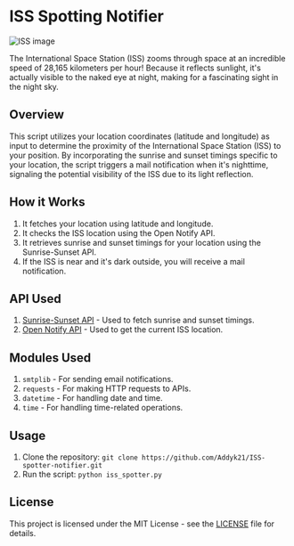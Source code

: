 # ISS Spotting Notifier

![ISS image](https://github.com/Addyk21/ISS-spotter-notifier/assets/121149505/097f8efb-0d5d-42ca-9916-ef9ff754bd30)

The International Space Station (ISS) zooms through space at an incredible speed of 28,165 kilometers per hour! Because it reflects sunlight, it's actually visible to the naked eye at night, making for a fascinating sight in the night sky.

## Overview

This script utilizes your location coordinates (latitude and longitude) as input to determine the proximity of the International Space Station (ISS) to your position. By incorporating the sunrise and sunset timings specific to your location, the script triggers a mail notification when it's nighttime, signaling the potential visibility of the ISS due to its light reflection.

## How it Works

1. It fetches your location using latitude and longitude.
2. It checks the ISS location using the Open Notify API.
3. It retrieves sunrise and sunset timings for your location using the Sunrise-Sunset API.
4. If the ISS is near and it's dark outside, you will receive a mail notification.

## API Used

1. [Sunrise-Sunset API](https://sunrise-sunset.org/api#limits) - Used to fetch sunrise and sunset timings.
2. [Open Notify API](http://open-notify.org/Open-Notify-API/ISS-Location-Now/) - Used to get the current ISS location.

## Modules Used

1. `smtplib` - For sending email notifications.
2. `requests` - For making HTTP requests to APIs.
3. `datetime` - For handling date and time.
4. `time` - For handling time-related operations.

## Usage

1. Clone the repository: `git clone https://github.com/Addyk21/ISS-spotter-notifier.git`
2. Run the script: `python iss_spotter.py`

## License

This project is licensed under the MIT License - see the [LICENSE](LICENSE) file for details.
